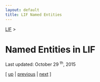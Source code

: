 ```yaml
---
layout: default
title: LIF Named Entities
---
```


[LIF](index.html) > <a name='null'></a>


# Named Entities in LIF

Last updated: October 29 <sup>th</sup>, 2015

[ [up](index.html) | [previous](tokens.html) | [next](coref.html) ]
